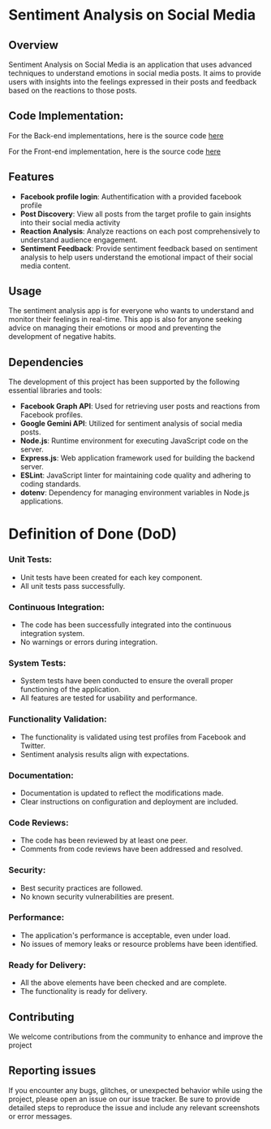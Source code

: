 # Sentiment Analysis on Social Media

## Overview

Sentiment Analysis on Social Media is an application that uses advanced techniques to understand emotions in social media posts. It aims to provide users with insights into the feelings expressed in their posts and feedback based on the reactions to those posts.

## Code Implementation:

  For the Back-end implementations, here is the source code [here](https://github.com/SentimentDetector/backend-sentinent/tree/dev)
  
  For the Front-end implementation, here is the source code [here](https://github.com/SentimentDetector/social)
  
## Features

- **Facebook profile login**: Authentification with a provided facebook profile
- **Post Discovery**:  View all posts from the target profile to gain insights into their social media activity
- **Reaction Analysis**: Analyze reactions on each post comprehensively to understand audience engagement.
- **Sentiment Feedback**: Provide sentiment feedback based on sentiment analysis to help users understand the emotional impact of their social media content.

## Usage

The sentiment analysis app is for everyone who wants to understand and monitor their feelings in real-time. This app is also for anyone seeking advice on managing their emotions or mood and preventing the development of negative habits.

## Dependencies

The development of this project has been supported by the following essential libraries and tools:

- **Facebook Graph API**: Used for retrieving user posts and reactions from Facebook profiles.
- **Google Gemini API**: Utilized for sentiment analysis of social media posts.
- **Node.js**: Runtime environment for executing JavaScript code on the server.
- **Express.js**: Web application framework used for building the backend server.
- **ESLint**: JavaScript linter for maintaining code quality and adhering to coding standards.
- **dotenv**: Dependency for managing environment variables in Node.js applications.

# Definition of Done (DoD)

### Unit Tests:

- Unit tests have been created for each key component.
- All unit tests pass successfully.

### Continuous Integration:

- The code has been successfully integrated into the continuous integration system.
- No warnings or errors during integration.

### System Tests:

- System tests have been conducted to ensure the overall proper functioning of the application.
- All features are tested for usability and performance.

### Functionality Validation:

- The functionality is validated using test profiles from Facebook and Twitter.
- Sentiment analysis results align with expectations.

### Documentation:

- Documentation is updated to reflect the modifications made.
- Clear instructions on configuration and deployment are included.

### Code Reviews:

- The code has been reviewed by at least one peer.
- Comments from code reviews have been addressed and resolved.

### Security:

- Best security practices are followed.
- No known security vulnerabilities are present.

### Performance:

- The application's performance is acceptable, even under load.
- No issues of memory leaks or resource problems have been identified.

### Ready for Delivery:

- All the above elements have been checked and are complete.
- The functionality is ready for delivery.

## Contributing

We welcome contributions from the community to enhance and improve the project

## Reporting issues
If you encounter any bugs, glitches, or unexpected behavior while using the project, please open an issue on our issue tracker. Be sure to provide detailed steps to reproduce the issue and include any relevant screenshots or error messages.
